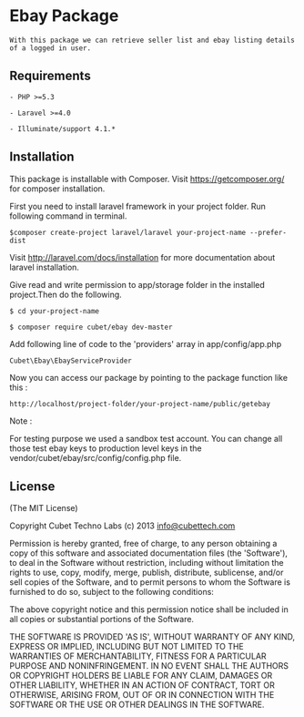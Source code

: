 # Ebay Package 

    With this package we can retrieve seller list and ebay listing details of a logged in user.


## Requirements
    
    - PHP >=5.3
    
    - Laravel >=4.0
    
    - Illuminate/support 4.1.*


## Installation

This package is installable with Composer. Visit https://getcomposer.org/ for composer installation.

First you need to install laravel framework in your project folder. Run following command in terminal.

    $composer create-project laravel/laravel your-project-name --prefer-dist
    
Visit http://laravel.com/docs/installation for more documentation about laravel installation.

Give read and write permission to app/storage folder in the installed project.Then do the following.

    $ cd your-project-name
    
    $ composer require cubet/ebay dev-master
    
Add following line of code to the 'providers' array in app/config/app.php  

    Cubet\Ebay\EbayServiceProvider
    
Now you can access our package by pointing to the package function like this :

    http://localhost/project-folder/your-project-name/public/getebay
    
Note :

For testing purpose we used a sandbox test account. You can change all those test ebay keys to production level keys     in the vendor/cubet/ebay/src/config/config.php file.


## License

(The MIT License)

Copyright Cubet Techno Labs (c) 2013 info@cubettech.com

Permission is hereby granted, free of charge, to any person obtaining a copy of this software and associated documentation files (the 'Software'), to deal in the Software without restriction, including without limitation the rights to use, copy, modify, merge, publish, distribute, sublicense, and/or sell copies of the Software, and to permit persons to whom the Software is furnished to do so, subject to the following conditions:

The above copyright notice and this permission notice shall be included in all copies or substantial portions of the Software.

THE SOFTWARE IS PROVIDED 'AS IS', WITHOUT WARRANTY OF ANY KIND, EXPRESS OR IMPLIED, INCLUDING BUT NOT LIMITED TO THE WARRANTIES OF MERCHANTABILITY, FITNESS FOR A PARTICULAR PURPOSE AND NONINFRINGEMENT. IN NO EVENT SHALL THE AUTHORS OR COPYRIGHT HOLDERS BE LIABLE FOR ANY CLAIM, DAMAGES OR OTHER LIABILITY, WHETHER IN AN ACTION OF CONTRACT, TORT OR OTHERWISE, ARISING FROM, OUT OF OR IN CONNECTION WITH THE SOFTWARE OR THE USE OR OTHER DEALINGS IN THE SOFTWARE.


